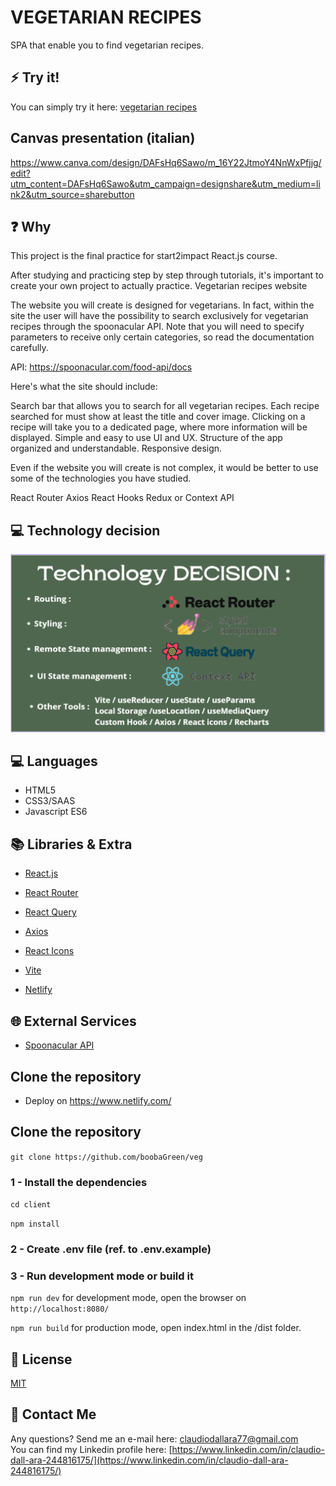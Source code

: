 # VEGETARIAN RECIPES

SPA that enable you to find vegetarian recipes.

## :zap: Try it!

You can simply try it here:
[vegetarian recipes](https://starlit-haupia-04c521.netlify.app/)

## Canvas presentation (italian)

https://www.canva.com/design/DAFsHq6Sawo/m_16Y22JtmoY4NnWxPfjjg/edit?utm_content=DAFsHq6Sawo&utm_campaign=designshare&utm_medium=link2&utm_source=sharebutton

## :question: Why

This project is the final practice for start2impact React.js course.<br>

After studying and practicing step by step through tutorials, it's important to create your own project to actually practice.
Vegetarian recipes website

The website you will create is designed for vegetarians. In fact, within the site the user will have the possibility to search exclusively for vegetarian recipes through the spoonacular API. Note that you will need to specify parameters to receive only certain categories, so read the documentation carefully.

API: https://spoonacular.com/food-api/docs

Here's what the site should include:

Search bar that allows you to search for all vegetarian recipes.
Each recipe searched for must show at least the title and cover image.
Clicking on a recipe will take you to a dedicated page, where more information will be displayed.
Simple and easy to use UI and UX.
Structure of the app organized and understandable.
Responsive design.

Even if the website you will create is not complex, it would be better to use some of the technologies you have studied.

React Router
Axios
React Hooks
Redux or Context API

## :computer: Technology decision

![Screenshot](screenshot-1.png)

## :computer: Languages

- HTML5
- CSS3/SAAS
- Javascript ES6

## :books: Libraries & Extra

- [React.js](https://it.reactjs.org/)
- [React Router](https://reactrouter.com/en/main)
- [React Query](https://tanstack.com/query/v3/)
- [Axios](https://axios-http.com/)
- [React Icons](https://react-icons.github.io/react-icons/)

- [Vite](https://vitejs.dev/guide/env-and-mode.html)
- [Netlify](https://www.netlify.com/)

## :globe_with_meridians: External Services

- [Spoonacular API](https://spoonacular.com/food-api)

## Clone the repository

- Deploy on https://www.netlify.com/

## Clone the repository

`git clone https://github.com/boobaGreen/veg`

### 1 - Install the dependencies

`cd client`

`npm install`

### 2 - Create .env file (ref. to .env.example)

### 3 - Run development mode or build it

`npm run dev` for development mode, open the browser on `http://localhost:8080/`

`npm run build` for production mode, open index.html in the /dist folder.

## 📃 License

[MIT](https://choosealicense.com/licenses/mit/)

## 📧 Contact Me

Any questions? Send me an e-mail here: [claudiodallara77@gmail.com](mailto:claudiodallara77@gmail.com)  
You can find my Linkedin profile here: [https://www.linkedin.com/in/claudio-dall-ara-244816175/](https://www.linkedin.com/in/claudio-dall-ara-244816175/)
